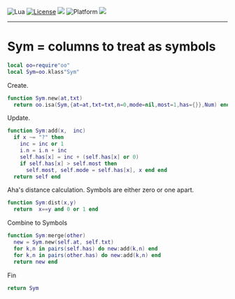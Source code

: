 
<img alt="Lua" src="https://img.shields.io/badge/lua-v5.4-blue">&nbsp;<a 
href="https://github.com/timm/keys/blob/master/LICENSE.md"><img
alt="License" src="https://img.shields.io/badge/license-unlicense-red"></a> <img
src="https://img.shields.io/badge/purpose-ai%20,%20se-blueviolet"> <img
alt="Platform" src="https://img.shields.io/badge/platform-osx%20,%20linux-lightgrey"> <a
href="https://github.com/timm/keys/actions"><img
src="https://github.com/timm/keys/actions/workflows/unit-test.yml/badge.svg"></a>

<hr>

# Sym = columns to treat as symbols

```lua
local oo=require"oo"
local Sym=oo.klass"Sym"
```
Create.

```lua
function Sym.new(at,txt) 
  return oo.isa(Sym,{at=at,txt=txt,n=0,mode=nil,most=1,has={}},Num) end
```
Update.

```lua
function Sym:add(x,  inc) 
  if x ~= "?" then
    inc = inc or 1
    i.n = i.n + inc
    self.has[x] = inc + (self.has[x] or 0) 
    if self.has[x] > self.most then
      self.most, self.mode = self.has[x], x end end 
  return self end
```
Aha's distance calculation. Symbols are either zero or one apart.

```lua
function Sym:dist(x,y) 
  return  x==y and 0 or 1 end
```
Combine to Symbols

```lua
function Sym:merge(other)
  new = Sym.new(self.at, self.txt)
  for k,n in pairs(self.has) do new:add(k,n) end
  for k,n in pairs(other.has) do new:add(k,n) end
  return new end
```
Fin

```lua
return Sym

```
